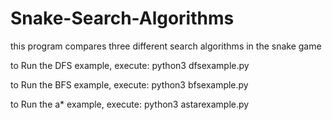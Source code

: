 # Snake-Search-Algorithms
this program compares three different search algorithms in the snake game

to Run the DFS example, execute: python3 dfsexample.py

to Run the BFS example, execute: python3 bfsexample.py

to Run the a* example, execute: python3 astarexample.py
